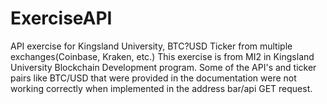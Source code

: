 # ExerciseAPI
API exercise for Kingsland University, BTC?USD Ticker from multiple exchanges(Coinbase, Kraken, etc.)
This exercise is from MI2 in Kingsland University Blockchain Development program. 
Some of the API's and ticker pairs like BTC/USD that were provided in the documentation were not working correctly when implemented in the address bar/api GET request.
